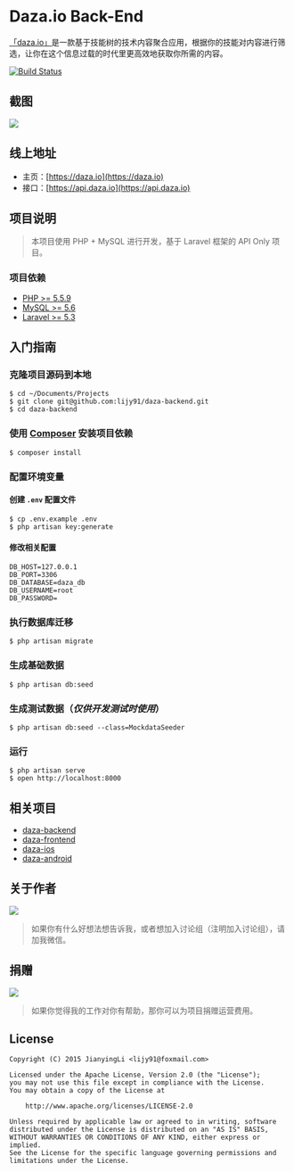 # Daza.io Back-End

[「daza.io」](https://daza.io)是一款基于技能树的技术内容聚合应用，根据你的技能对内容进行筛选，让你在这个信息过载的时代里更高效地获取你所需的内容。

[![Build Status](https://api.travis-ci.org/lijy91/daza-backend.svg?branch=master)](https://travis-ci.org/lijy91/daza-backend)

## 截图
![](https://oeolgl6y5.qnssl.com/topic/ByRafuLR/r1Cg7u8A.png?imageView2/2/w/1280/h/1280)

## 线上地址
- 主页：[https://daza.io](https://daza.io)
- 接口：[https://api.daza.io](https://api.daza.io)

## 项目说明
> 本项目使用 PHP + MySQL 进行开发，基于 Laravel 框架的 API Only 项目。

### 项目依赖
- [PHP >= 5.5.9](http://php.net/)
- [MySQL >= 5.6](https://www.mysql.com/)
- [Laravel >= 5.3](http://laravel.com/)

## 入门指南

### 克隆项目源码到本地
```
$ cd ~/Documents/Projects
$ git clone git@github.com:lijy91/daza-backend.git
$ cd daza-backend
```

### 使用 [Composer](https://getcomposer.org/) 安装项目依赖
```
$ composer install
```

### 配置环境变量
#### 创建 `.env` 配置文件
```
$ cp .env.example .env
$ php artisan key:generate
```

#### 修改相关配置
```
DB_HOST=127.0.0.1
DB_PORT=3306
DB_DATABASE=daza_db
DB_USERNAME=root
DB_PASSWORD=
```

### 执行数据库迁移
```
$ php artisan migrate
```

### 生成基础数据
```
$ php artisan db:seed
```

### 生成测试数据（***仅供开发测试时使用***）
```
$ php artisan db:seed --class=MockdataSeeder
```

### 运行
```
$ php artisan serve
$ open http://localhost:8000
```

## 相关项目
- [daza-backend](https://github.com/lijy91/daza-backend)
- [daza-frontend](https://github.com/lijy91/daza-frontend)
- [daza-ios](https://github.com/lijy91/daza-ios)
- [daza-android](https://github.com/lijy91/daza-android)

## 关于作者

![](https://oeolgl6y5.qnssl.com/topic/ByRafuLR/r1no_q9R.jpg?imageView2/2/w/200)

> 如果你有什么好想法想告诉我，或者想加入讨论组（注明加入讨论组），请加我微信。

## 捐赠

![](http://obryq3mj0.bkt.clouddn.com/topic/ByRafuLR/r1WH8F90.jpg?imageView2/2/w/200)

> 如果你觉得我的工作对你有帮助，那你可以为项目捐赠运营费用。

## License

    Copyright (C) 2015 JianyingLi <lijy91@foxmail.com>

    Licensed under the Apache License, Version 2.0 (the "License");
    you may not use this file except in compliance with the License.
    You may obtain a copy of the License at

        http://www.apache.org/licenses/LICENSE-2.0

    Unless required by applicable law or agreed to in writing, software
    distributed under the License is distributed on an "AS IS" BASIS,
    WITHOUT WARRANTIES OR CONDITIONS OF ANY KIND, either express or implied.
    See the License for the specific language governing permissions and
    limitations under the License.
